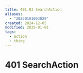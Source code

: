 ```yaml
---
title: 401.03 SearchAction
aliases:
  - "20250101003029"
created: 2024-12-05
modified: 2025-01-01
tags:
  - action
  - thing
---
```

# 401 SearchAction

